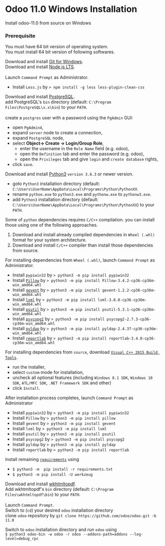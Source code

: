 # Odoo 11.0 Windows Installation
Install odoo-11.0 from source on Windows

### Prerequisite<br />
You must have 64 bit version of operating system.<br />
You must install 64 bit version of following softwares.<br />

Download and install [Git for Windows](https://git-scm.com/download/win).<br />
Download and install [Node.js LTS](https://nodejs.org/en/download/).<br />
<br />
Launch `Command Prompt` as Administrator.
 * Install `Less.js` by `> npm install -g less less-plugin-clean-css`

Download and install [PostgreSQL](https://www.enterprisedb.com/downloads/postgres-postgresql-downloads).<br />
add PostgreSQL's `bin` directory (default: `C:\Program Files\PostgreSQL\x.x\bin`) to your `PATH`.<br />
<br />
create a `postgres` user with a password using the `PgAdmin` GUI:<br />
 * open `PgAdmin4`,
 * expand `server` node to create a connection,
 * expand `PostgreSQL` node,
 * select **Object-> Create -> Login/Group Role**,
    * enter the username in the `Role Name` field (e.g. odoo),
    * open the `Definition` tab and enter the password (e.g. odoo),
    * open the `Privileges` tab and give `login` and `create database` rights,
 * click `save`.

Download and install <a href="https://www.python.org/downloads/" target="_blank">Python3</a> `version 3.6.3` or newer version.<br />
 * goto `Python3` installation directory (default: `C:\Users\UserName\AppData\Local\Programs\Python\PythonXX`.<br />
 * rename `python.exe` to `python3.exe` and `pythonw.exe` to `pythonw3.exe`.<br />
 * add `Python3` installation directory (default: `C:\Users\UserName\AppData\Local\Programs\Python\PythonXX`) to your `PATH`.<br />

Some of `python` dependencies requires `C/C++` compilation. you can install those using one of the following approaches.
 1. Download and install already compiled dependencies in `Wheel (.whl)` format for your system architecture.
 2. Download and install `C/C++` compiler than install those dependencies from source.

For installing dependencies from `Wheel (.whl)`, launch `Command Prompt` as Administrator.<br />
 * Install `pypiwin32` by `> python3 -m pip install pypiwin32`
 * Install [`Pillow`](https://github.com/kasim1011/odoo-11.0-windows-installation/blob/master/Pillow-3.4.2-cp36-cp36m-win_amd64.whl) by `> python3 -m pip install Pillow-3.4.2-cp36-cp36m-win_amd64.whl`
 * Install [`gevent`](https://github.com/kasim1011/odoo-11.0-windows-installation/blob/master/gevent-1.2.2-cp36-cp36m-win_amd64.whl) by `> python3 -m pip install gevent-1.2.2-cp36-cp36m-win_amd64.whl`
 * Install [`lxml`](https://github.com/kasim1011/odoo-11.0-windows-installation/blob/master/lxml-3.8.0-cp36-cp36m-win_amd64.whl) by `> python3 -m pip install lxml-3.8.0-cp36-cp36m-win_amd64.whl`
 * Install [`psutil`](https://github.com/kasim1011/odoo-11.0-windows-installation/blob/master/psutil-5.3.1-cp36-cp36m-win_amd64.whl) by `> python3 -m pip install psutil-5.3.1-cp36-cp36m-win_amd64.whl`
 * Install [`psycopg2`](https://github.com/kasim1011/odoo-11.0-windows-installation/blob/master/psycopg2-2.7.3-cp36-cp36m-win_amd64.whl) by `> python3 -m pip install psycopg2-2.7.3-cp36-cp36m-win_amd64.whl`
 * Install [`pyldap`](https://github.com/kasim1011/odoo-11.0-windows-installation/blob/master/pyldap-2.4.37-cp36-cp36m-win_amd64.whl) by `> python3 -m pip install pyldap-2.4.37-cp36-cp36m-win_amd64.whl`
 * Install [`reportlab`](https://github.com/kasim1011/odoo-11.0-windows-installation/blob/master/reportlab-3.4.0-cp36-cp36m-win_amd64.whl) by `> python3 -m pip install reportlab-3.4.0-cp36-cp36m-win_amd64.whl`

For installing dependencies from `source`, download [`Visual C++ 2015 Build Tools`](http://landinghub.visualstudio.com/visual-cpp-build-tools).<br />
 * run the installer,
 * select `custom` mode for installation,
 * uncheck all optional features (including `Windows 8.1 SDK`, `Windows 10 SDK`, `ATL/MFC SDK`, `.NET Framework SDK` and other)
 * click `Install`.<br />

After installation process completes, launch `Command Prompt` as Administrator
 * Install `pypiwin32` by `> python3 -m pip install pypiwin32`
 * Install `Pillow` by `> python3 -m pip install pillow`
 * Install `gevent` by `> python3 -m pip install gevent`
 * Install `lxml` by `> python3 -m pip install lxml`
 * Install `psutil` by `> python3 -m pip install psutil`
 * Install `psycopg2` by `> python3 -m pip install psycopg2`
 * Install `pyldap` by `> python3 -m pip install pyldap`
 * Install `reportlab` by `> python3 -m pip install reportlab`

Install remaining [`requirements`](https://github.com/kasim1011/odoo-11.0-windows-installation/raw/master/requirements.txt) using
 * `$ python3 -m  pip install -r requirements.txt`
 * `$ python3 -m pip install -U werkzeug`

Download and install [wkhtmltopdf](https://wkhtmltopdf.org/downloads.html).<br />
Add wkhtmltopdf's `bin` directory (default: `C:\Program Files\wkhtmltopdf\bin`) to your `PATH`.<br />
<br />
Launch `Command Prompt`.<br />
Switch to (`cd`) your desired `odoo` installation directory<br />
clone `odoo` repository by `git clone https://github.com/odoo/odoo.git -b 11.0`<br />

Switch to `odoo` installation directory and run `odoo` using<br />
`$ python3 odoo-bin -w odoo -r odoo --addons-path=addons --log-level=debug_rpc`<br />
